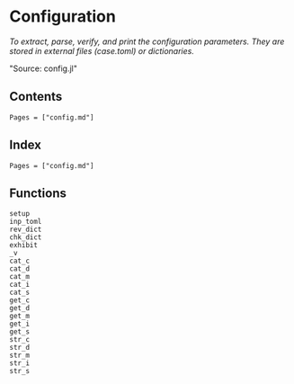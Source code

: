 # Configuration

*To extract, parse, verify, and print the configuration parameters. They are stored in external files (case.toml) or dictionaries.*

"Source: config.jl"

## Contents

```@contents
Pages = ["config.md"]
```

## Index

```@index
Pages = ["config.md"]
```

## Functions

```@docs
setup
inp_toml
rev_dict
chk_dict
exhibit
_v
cat_c
cat_d
cat_m
cat_i
cat_s
get_c
get_d
get_m
get_i
get_s
str_c
str_d
str_m
str_i
str_s
```
